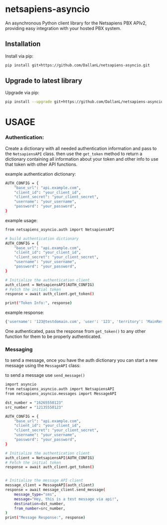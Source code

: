 # netsapiens-asyncio

An asynchronous Python client library for the Netsapiens PBX APIv2, providing easy integration with your hosted PBX system.

## Installation

Install via pip:

```bash
pip install git+https://github.com/DallanL/netsapiens-asyncio.git
```

## Upgrade to latest library

Upgrade via pip:

```bash
pip install --upgrade git+https://github.com/DallanL/netsapiens-asyncio.git
```


# USAGE

### Authentication:

Create a dictionary with all needed authentication information and pass to the `NetsapiensAPI` class. then use the `get_token` method to return a dictionary containing all information about your token and other info to use that token with other API functions.

example authentication dictionary:
```bash
AUTH_CONFIG = {
    "base_url": "api.example.com",
    "client_id": "your_client_id",
    "client_secret": "your_client_secret",
    "username": "your_username",
    "password": "your_password",
}
```

example usage:

```bash
from netsapiens_asyncio.auth import NetsapiensAPI

# build authentication dictionary
AUTH_CONFIG = {
    "base_url": "api.example.com",
    "client_id": "your_client_id",
    "client_secret": "your_client_secret",
    "username": "your_username",
    "password": "your_password",
}

# Initialize the authentication client
auth_client = NetsapiensAPI(AUTH_CONFIG)
# Fetch the initial token
response = await auth_client.get_token()

print("Token Info:", response)
```

example response:
```bash
{'username': '123@testdomain.com', 'user': '123', 'territory': 'MainReseller', 'domain': 'testdomain.com', 'department': 'n/a', 'uid': '123@testdomain.com', 'login': '123@testdomain.com', 'scope': 'Super User', 'user_email': 'Hu.Man@DefinitlyNormal.com', 'displayName': 'Hu Man', 'access_token': '58c030a319224f69a5fd770995a0af0a', 'expires_in': 3600, 'token_type': 'Bearer', 'refresh_token': 'af329eb2aa6247739240af7b692ab02a', 'client_id': 'supersecretclientid', 'apiversion': 'Version: 44.1.2', 'expires_at': '2024-11-25 19:15:22', 'api_url': 'https://api.example.com'}
```

One authenticated, pass the response from `get_token()` to any other function for them to be properly authenticated.

### Messaging

to send a message, once you have the auth dictionary you can start a new message using the `MessageAPI` class:


to send a message use `send_message()`

```bash
import asyncio
from netsapiens_asyncio.auth import NetsapiensAPI
from netsapiens_asyncio.messages import MessageAPI

dst_number = "16265550123"
src_number = "12135550123"

AUTH_CONFIG = {
    "base_url": "api.example.com",
    "client_id": "your_client_id",
    "client_secret": "your_client_secret",
    "username": "your_username",
    "password": "your_password",
}

# Initialize the authentication client
auth_client = NetsapiensAPI(AUTH_CONFIG)
# Fetch the initial token
response = await auth_client.get_token()


# Initialize the message API client
message_client = MessageAPI(auth_client)
response = await message_client.send_message(
    message_type="sms",
    message="Hey, this is a test message via api!",
    destination=dst_number,
    from_number=src_number,
)
print("Message Response:", response)
```

